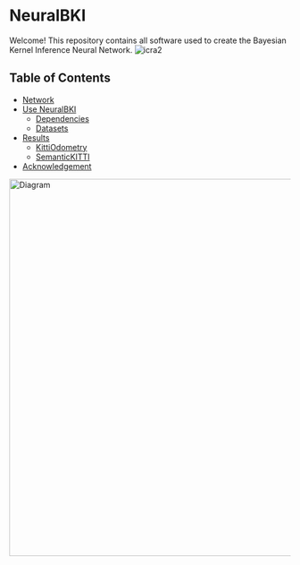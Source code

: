 # NeuralBKI
Welcome! This repository contains all software used to create the Bayesian Kernel Inference Neural Network.
![icra2](https://user-images.githubusercontent.com/91337470/191110565-cc98d66e-43a9-4b8e-8b63-e657fd899a1f.gif)

## Table of Contents
 - [Network](#network)
 - [Use NeuralBKI](#use-neuralbki)
   - [Dependencies](#dependencies)
   - [Datasets](#datasets)
 - [Results](#results)
   - [KittiOdometry](#kittiodom)
   - [SemanticKITTI](#semantickitti)
 - [Acknowledgement](#acknowledgement)



<img width="674" alt="Diagram" src="https://user-images.githubusercontent.com/91337470/191112305-26045690-65a1-47ae-a769-9d65e5877cd1.png">
